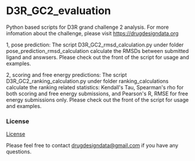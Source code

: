 [license]: https://github.com/drugdata/D3R_GC2_evaluation/blob/master/LICENSE

# D3R_GC2_evaluation
Python based scripts for D3R grand challenge 2 analysis.
For more infomation about the challenge, please visit https://drugdesigndata.org

1, pose prediction:
    The script D3R_GC2_rmsd_calculation.py under folder pose_prediction_rmsd_calculation calculate the RMSDs between submitted ligand and answsers.
    Please check out the front of the script for usage and examples.

2, scoring and free energy predictions:
    The script D3R_GC2_ranking_calculation.py under folder ranking_calculations calculate the ranking related statistics: Kendall's Tau, Spearman's rho for both scoring and free energy submissions, and Pearson's R, RMSE for free energy submissions only. 
    Please check out the front of the script for usage and examples.

### License

[License][license]

Please feel free to contact drugdesigndata@gmail.com if you have any questions.
